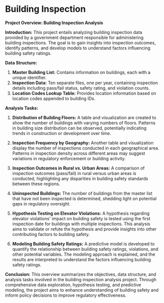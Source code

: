 # Building Inspection
**Project Overview: Building Inspection Analysis**

**Introduction:**
This project entails analyzing building inspection data provided by a government department responsible for administering building inspections. The goal is to gain insights into inspection outcomes, identify patterns, and develop models to understand factors influencing building safety ratings.

**Data Structure:**
1. **Master Building List:** Contains information on buildings, each with a unique identifier.
2. **Inspection Data:** Ten separate files, one per year, containing inspection details including pass/fail status, safety rating, and violation counts.
3. **Location Codes Lookup Table:** Provides location information based on location codes appended to building IDs.

**Analysis Tasks:**

1. **Distribution of Building Floors:** A table and visualization are created to show the number of buildings with varying numbers of floors. Patterns in building size distribution can be observed, potentially indicating trends in construction or development over time.

2. **Inspection Frequency by Geography:** Another table and visualization display the number of inspections conducted in each geographical area. Patterns in inspection density across different areas may suggest variations in regulatory enforcement or building activity.

3. **Inspection Outcomes in Rural vs. Urban Areas:** A comparison of inspection outcomes (pass/fail) in rural versus urban areas is conducted, highlighting any disparities in building safety standards between these regions.

4. **Uninspected Buildings:** The number of buildings from the master list that have not been inspected is determined, shedding light on potential gaps in regulatory oversight.

5. **Hypothesis Testing on Elevator Violations:** A hypothesis regarding elevator violations' impact on building safety is tested using the first inspection date for buildings with multiple inspections. This analysis aims to validate or refute the hypothesis and provide insights into other contributing factors to building safety.

6. **Modeling Building Safety Ratings:** A predictive model is developed to quantify the relationship between building safety ratings, violations, and other potential variables. The modeling approach is explained, and the results are interpreted to understand the factors influencing building safety ratings.

**Conclusion:**
This overview summarizes the objectives, data structure, and analysis tasks involved in the building inspection analysis project. Through comprehensive data exploration, hypothesis testing, and predictive modeling, the project aims to enhance understanding of building safety and inform policy decisions to improve regulatory effectiveness.
